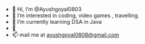 - 👋 Hi, I’m @Ayushgoyal0803
- 👀 I’m interested in coding, video games , travelling.
- 🌱 I’m currently learning DSA in Java
- 💞️ 
- 📫 mail me at ayushgoyal0808@gmail.com

